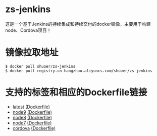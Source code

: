 # zs-jenkins
这是一个基于Jenkins的持续集成和持续交付的docker镜像，主要用于构建node、Cordova项目！

# 镜像拉取地址
```shell
$ docker pull shuoer/zs-jenkins
$ docker pull registry.cn-hangzhou.aliyuncs.com/shuoer/zs-jenkins
```

# 支持的标签和相应的Dockerfile链接

* [latest](https://github.com/zhaoshuoer/zs-jenkins/tree/master/jenkins) [(Dockerfile)](https://github.com/zhaoshuoer/zs-jenkins/blob/master/jenkins/Dockerfile)
* [node9](https://github.com/zhaoshuoer/zs-jenkins/tree/master/jenkins) [(Dockerfile)](https://github.com/zhaoshuoer/zs-jenkins/blob/master/jenkins/Dockerfile-node9)
* [node8](https://github.com/zhaoshuoer/zs-jenkins/tree/master/jenkins) [(Dockerfile)](https://github.com/zhaoshuoer/zs-jenkins/blob/master/jenkins/Dockerfile-node8)
* [node7](https://github.com/zhaoshuoer/zs-jenkins/tree/master/jenkins) [(Dockerfile)](https://github.com/zhaoshuoer/zs-jenkins/blob/master/jenkins/Dockerfile-node7)
* [cordova](https://github.com/zhaoshuoer/zs-jenkins/tree/master/jenkins-cordova) [(Dockerfile)](https://github.com/zhaoshuoer/zs-jenkins/blob/master/jenkins-cordova/Dockerfile)
